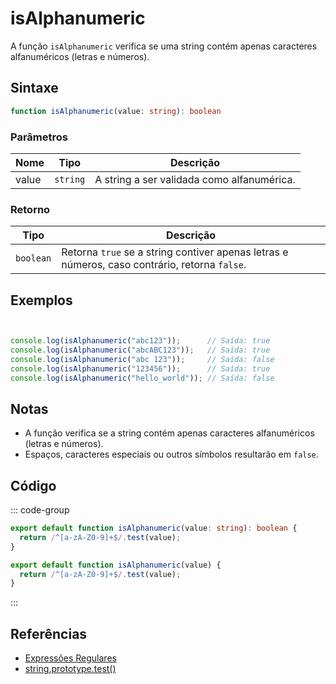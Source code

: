 # isAlphanumeric

A função `isAlphanumeric` verifica se uma string contém apenas caracteres alfanuméricos (letras e números).

## Sintaxe

```typescript
function isAlphanumeric(value: string): boolean
```

### Parâmetros

| Nome | Tipo     | Descrição                                      |
|------|----------|------------------------------------------------|
| value  | `string` | A string a ser validada como alfanumérica.      |

### Retorno

| Tipo     | Descrição                                      |
|----------|------------------------------------------------|
| `boolean` | Retorna `true` se a string contiver apenas letras e números, caso contrário, retorna `false`. |

## Exemplos

```typescript


console.log(isAlphanumeric("abc123"));      // Saída: true
console.log(isAlphanumeric("abcABC123"));   // Saída: true
console.log(isAlphanumeric("abc 123"));     // Saída: false
console.log(isAlphanumeric("123456"));      // Saída: true
console.log(isAlphanumeric("hello_world")); // Saída: false
```

## Notas

- A função verifica se a string contém apenas caracteres alfanuméricos (letras e números).
- Espaços, caracteres especiais ou outros símbolos resultarão em `false`.

## Código

::: code-group
```typescript
export default function isAlphanumeric(value: string): boolean {
  return /^[a-zA-Z0-9]+$/.test(value);
}
```

```javascript
export default function isAlphanumeric(value) {
  return /^[a-zA-Z0-9]+$/.test(value);
}
```
:::

## Referências

- [Expressões Regulares](https://developer.mozilla.org/pt-BR/docs/Web/JavaScript/Guide/Regular_Expressions)
- [string.prototype.test()](https://developer.mozilla.org/pt-BR/docs/Web/JavaScript/Reference/Global_Objects/RegExp/test)